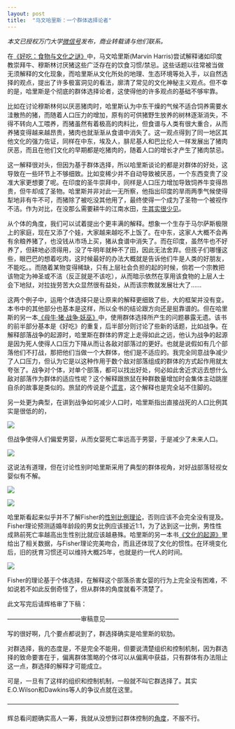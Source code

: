 ```yaml
---
layout: post
title:  "马文哈里斯：一个群体选择论者"
---
```

<p><em>本文已授权万门大学<a href="http://www.wtoutiao.com/p/515Qxh.html">微信号</a>发布，商业转载请与他们联系。</em></p>

在[《好吃：食物与文化之谜》](http://book.douban.com/subject/1074668/)中，马文哈里斯(Marvin Harris)尝试解释诸如印度教崇拜牛、穆斯林讨厌猪这些广泛存在的饮食习惯/禁忌。这些话题以往常被当做无须解释的文化现象，而哈里斯从文化所处的地理、生态环境等处入手，以自然选择的观点，提出了许多极富洞见的看法，廓清了常见的文化神秘主义观点。但不幸的是，哈里斯是个彻底的群体选择论者，这使得他的许多观点的基础不够牢靠。

比如在讨论穆斯林何以厌恶猪肉时，哈里斯认为中东干燥的气候不适合饲养需要水洼散热的猪，而随着人口压力的增加，原有的可供猪野生放养的树林逐渐消失，不得不转向人工喂养，而猪虽然有着极高的肉料比，但食谱与人类有很大重合，从而养猪变得越来越昂贵，猪肉也就渐渐从食谱中消失了。这一观点得到了同一地区其他文化的强力佐证，同样在中东，埃及人，腓尼基人和巴比伦人一样发展出了猪肉厌恶，而且在他们文化的早期都是吃猪肉的，随着人口的增长才产生了猪肉禁忌。

这一解释很对头，但因为基于群体选择，所以哈里斯谈论的都是对群体的好处，这导致在一些环节上不够细致。比如变稀少并不自动导致被厌恶，一个东西变贵了没准大家更想要了呢。在印度的圣牛崇拜中，同样是人口压力增加导致饲养牛变得昂贵，但牛却成了圣物。哈里斯并非对此一无所察，他指出印度的旱雨两季气候使得犁地非有牛不可，而猪除了被吃没其他用了，最终使得一个成为了圣物一个被视作不洁。作为对比，在没那么需要耕牛的江南水田，[牛其实很少见](http://headsalon.org/archives/3460.html)。

从个体的角度，我们可以试着提出个更丰满的解释。想象一个生存于马尔萨斯极限上的家庭，现在又添了个娃，大家越来越吃不上饭了。在中东，这家人大概不会再有余粮养猪了，也没钱从市场上买，猪从食谱中消失了。而在印度，虽然牛也不好养了，但耕地必须得用，没了牛明年就种不了田，因此无法舍弃。但孩子们哪懂这些，眼巴巴的想着吃肉，这时候最好的办法大概就是告诉他们牛是人类的好朋友，不能吃。。而随着某物变得稀缺，只有上层社会负担的起的时候，倘若一个宗教把该物定为神圣或不洁（反正就是不该吃），从而暗示依然在享用该食物的上层人士会下地狱，对拉拢劳苦大众显然很有益处，从而该宗教就发展壮大了……

这两个例子中，运用个体选择只是让原来的解释更细致了些，大的框架并没有变。本书中的其他部分也基本是这样，所以全书的结论跟方向还是挺靠谱的。但在哈里斯的另一本[《母牛·猪·战争·妖巫》](http://book.douban.com/subject/1787517/)中，使用群体选择所产生的问题暴露无遗。该书的前半部分基本是《好吃》的重复，后半部分则讨论了些新的话题，比如战争。在解释部落战争的起源时，哈里斯在群体的界定上走得如此之远，他认为战争的起源是因为死人使得人口压力下降从而让各敌对部落过的更好。也就是说假如有几个部落他们不打战，那把他们当做一个大群体，他们是不适应的。我完全同意战争减少了人口压力，但认为它是以这种作用于数个敌对部落组成的群体的方式起作用就太夸张了。战争对个体，对单个部落，都可以找出好处，何必如此舍近求远去想什么敌对部落作为群体的适应性呢？这个解释跟旅鼠在种群数量增加时会集体主动跳崖自杀的故事是类似的。旅鼠的传说是个[谎言](http://tech.sina.com.cn/d/2006-07-19/16121045454.shtml)，这个解释也是完全站不住脚的。

另一处更为典型，在讲到战争如何减少人口时，哈里斯指出直接战死的人口比例其实是很低的的，

![](/assets/images/marvin-harris-1.jpg)

但战争使得人们偏爱男婴，从而女婴死亡率远高于男婴，于是减少了未来人口。

![](/assets/images/marvin-harris-2.jpg)

这说法有道理，但在讨论性别时哈里斯采用了典型的群体视角，对好战部落轻视女婴似有不解。

![](/assets/images/marvin-harris-3.jpg)

![](/assets/images/marvin-harris-4.jpg)

哈里斯看起来似乎并不了解Fisher的[性别比例理论](https://zh.wikipedia.org/wiki/%E8%B4%B9%E9%9B%AA%E5%8E%9F%E7%90%86)，否则应该不会完全没有提及。Fisher理论预测适婚年龄段的男女比例应该接近1:1，为了达到这一比例，男性性成熟前死亡率越高出生性别比就应该越悬殊。哈里斯的另一本书[《文化的起源》](http://book.douban.com/subject/2378047/)里给出了相关数据，与Fisher理论完美吻合，而且还体现了文化的惯性。在环境变化后，旧的抚育习惯还可以维持大概25年，也就是约一代人的时间。

![](/assets/images/marvin-harris-5.png)

Fisher的理论基于个体选择，在解释这个部落杀害女婴的行为上完全没有困难，不如说若不如此反倒奇怪了，但从群体的角度就看不清楚了。

此文写完后请辉格审了下稿：

————————————审稿意见————————————

写的很好啊，几个要点都说到了，群选择确实是哈里斯的软肋。

对群选择，我的态度是，不是完全不能用，但要说清楚组织和控制机制，因为群选择的致命要害在于，偏离群体策略的个体可以从偏离中获益，只有群体有办法阻止这一点，群选择的解释才可能成立。

可是，一旦有了这样的组织和控制机制，一般就不叫它群选择了。其实E.O.Wilson和Dawkins等人的争议点就在这里。

————————————————————————————

辉总看问题确实高人一筹，我就从没想到过群体控制的[角度](http://headsalon.org/archives/5625.html)，不服不行。
